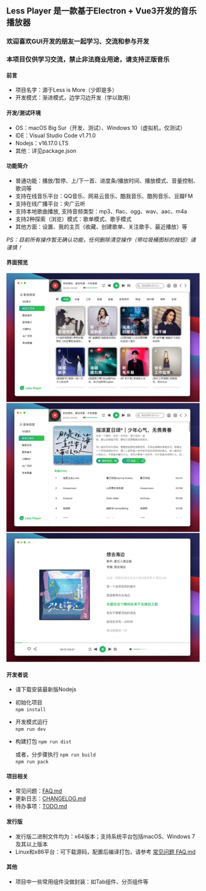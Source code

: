 ## Less Player 是一款基于Electron + Vue3开发的音乐播放器  
### 欢迎喜欢GUI开发的朋友一起学习、交流和参与开发  
### 本项目仅供学习交流，禁止非法商业用途，请支持正版音乐  
  
#### 前言  
* 项目名字：源于Less is More（少即是多）
* 开发模式：渐进模式，边学习边开发（学以致用）  
  
#### 开发/测试环境
* OS：macOS Big Sur（开发、测试）、Windows 10（虚拟机，仅测试）  
* IDE：Visual Studio Code v1.71.0  
* Nodejs：v16.17.0 LTS  
* 其他：详见package.json  
  
#### 功能简介
* 普通功能：播放/暂停、上/下一首、进度条/播放时间、播放模式、音量控制、歌词等   
* 支持在线音乐平台：QQ音乐、网易云音乐、酷我音乐、酷狗音乐、豆瓣FM  
* 支持在线广播平台：央广云听  
* 支持本地歌曲播放, 支持音频类型：mp3、flac、ogg、wav、aac、m4a  
* 支持2种探索（浏览）模式：歌单模式、歌手模式  
* 其他方面：设置、我的主页（收藏、创建歌单、关注歌手、最近播放）等  
  
*PS：目前所有操作暂无确认功能，任何删除清空操作（带垃圾桶图标的按钮）请谨慎！*  
  
#### 界面预览  
![snap 11.png](https://github.com/GeekLee2012/Less-Player/blob/main/snapshot/snap%2011.png)  
![snap 12.png](https://github.com/GeekLee2012/Less-Player/blob/main/snapshot/snap%2012.png)  
![snap 13.png](https://github.com/GeekLee2012/Less-Player/blob/main/snapshot/snap%2013.png)  
  
#### 开发者说  
* 请下载安装最新版Nodejs  
  
* 初始化项目  
  `npm install`
  
* 开发模式运行  
  `npm run dev`
  
* 构建打包
  `npm run dist`  
      
  或者，分步骤执行
  `npm run build`  
  `npm run pack`  
  
#### 项目相关
* 常见问题：[FAQ.md](FAQ.md)  
* 更新日志：[CHANGELOG.md](CHANGELOG.md) 
* 待办事项：[TODO.md](TODO.md)  
  
#### 发行版  
* 发行版二进制文件均为：x64版本；支持系统平台包括macOS、Windows 7及其以上版本  
* Linux和x86平台：可下载源码，配置后编译打包，请参考 [常见问题 FAQ.md](FAQ.md)
  
#### 其他
* 项目中一些常用组件没做封装：如Tab组件、分页组件等  